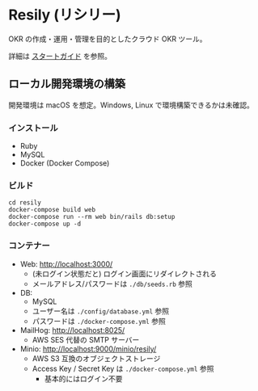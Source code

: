 # Resily (リシリー)

OKR の作成・運用・管理を目的としたクラウド OKR ツール。

詳細は [スタートガイド](https://github.com/suikalemoned/resily/wiki/%E3%82%B9%E3%82%BF%E3%83%BC%E3%83%88%E3%82%AC%E3%82%A4%E3%83%89) を参照。

## ローカル開発環境の構築

開発環境は macOS を想定。Windows, Linux で環境構築できるかは未確認。

### インストール

- Ruby
- MySQL
- Docker (Docker Compose)

### ビルド

```
cd resily
docker-compose build web
docker-compose run --rm web bin/rails db:setup
docker-compose up -d
```

### コンテナー

- Web: [http://localhost:3000/](http://localhost:3000/)
  - (未ログイン状態だと) ログイン画面にリダイレクトされる
  - メールアドレス/パスワードは `./db/seeds.rb` 参照
- DB:
  - MySQL
  - ユーザー名は `./config/database.yml` 参照
  - パスワードは `./docker-compose.yml` 参照
- MailHog: [http://localhost:8025/](http://localhost:8025/)
  - AWS SES 代替の SMTP サーバー
- Minio: [http://localhost:9000/minio/resily/](http://localhost:9000/minio/resily/)
  - AWS S3 互換のオブジェクトストレージ
  - Access Key / Secret Key は `./docker-compose.yml` 参照
    - 基本的にはログイン不要
